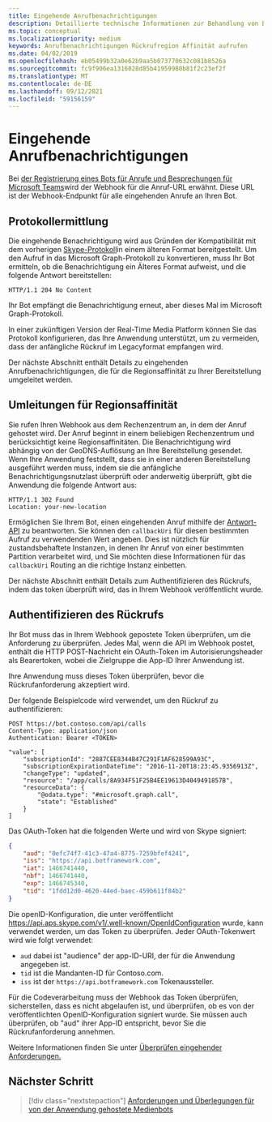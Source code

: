 ```yaml
---
title: Eingehende Anrufbenachrichtigungen
description: Detaillierte technische Informationen zur Behandlung von Benachrichtigungen bei eingehenden Anrufen
ms.topic: conceptual
ms.localizationpriority: medium
keywords: Anrufbenachrichtigungen Rückrufregion Affinität aufrufen
ms.date: 04/02/2019
ms.openlocfilehash: eb05499b32a0e62b9aa5b073770632c081b8526a
ms.sourcegitcommit: fc9f906ea1316028d85b41959980b81f2c23ef2f
ms.translationtype: MT
ms.contentlocale: de-DE
ms.lasthandoff: 09/12/2021
ms.locfileid: "59156159"
---
```

# <a name="incoming-call-notifications"></a>Eingehende Anrufbenachrichtigungen

Bei [der Registrierung eines Bots für Anrufe und Besprechungen für Microsoft Teams](./registering-calling-bot.md#create-new-bot-or-add-calling-capabilities)wird der Webhook für die Anruf-URL erwähnt. Diese URL ist der Webhook-Endpunkt für alle eingehenden Anrufe an Ihren Bot.

## <a name="protocol-determination"></a>Protokollermittlung

Die eingehende Benachrichtigung wird aus Gründen der Kompatibilität mit dem vorherigen [Skype-Protokoll](/azure/bot-service/dotnet/bot-builder-dotnet-real-time-media-concepts?view=azure-bot-service-3.0&preserve-view=true)in einem älteren Format bereitgestellt. Um den Aufruf in das Microsoft Graph-Protokoll zu konvertieren, muss Ihr Bot ermitteln, ob die Benachrichtigung ein Älteres Format aufweist, und die folgende Antwort bereitstellen:

```http
HTTP/1.1 204 No Content
```

Ihr Bot empfängt die Benachrichtigung erneut, aber dieses Mal im Microsoft Graph-Protokoll.

In einer zukünftigen Version der Real-Time Media Platform können Sie das Protokoll konfigurieren, das Ihre Anwendung unterstützt, um zu vermeiden, dass der anfängliche Rückruf im Legacyformat empfangen wird.

Der nächste Abschnitt enthält Details zu eingehenden Anrufbenachrichtigungen, die für die Regionsaffinität zu Ihrer Bereitstellung umgeleitet werden.

## <a name="redirects-for-region-affinity"></a>Umleitungen für Regionsaffinität

Sie rufen Ihren Webhook aus dem Rechenzentrum an, in dem der Anruf gehostet wird. Der Anruf beginnt in einem beliebigen Rechenzentrum und berücksichtigt keine Regionsaffinitäten. Die Benachrichtigung wird abhängig von der GeoDNS-Auflösung an Ihre Bereitstellung gesendet. Wenn Ihre Anwendung feststellt, dass sie in einer anderen Bereitstellung ausgeführt werden muss, indem sie die anfängliche Benachrichtigungsnutzlast überprüft oder anderweitig überprüft, gibt die Anwendung die folgende Antwort aus:

```http
HTTP/1.1 302 Found
Location: your-new-location
```

Ermöglichen Sie Ihrem Bot, einen eingehenden Anruf mithilfe der [Antwort-API](https://developer.microsoft.com/graph/docs/api-reference/beta/api/call_answer) zu beantworten. Sie können den `callbackUri` für diesen bestimmten Aufruf zu verwendenden Wert angeben. Dies ist nützlich für zustandsbehaftete Instanzen, in denen Ihr Anruf von einer bestimmten Partition verarbeitet wird, und Sie möchten diese Informationen für das `callbackUri` Routing an die richtige Instanz einbetten.

Der nächste Abschnitt enthält Details zum Authentifizieren des Rückrufs, indem das token überprüft wird, das in Ihrem Webhook veröffentlicht wurde.

## <a name="authenticate-the-callback"></a>Authentifizieren des Rückrufs

Ihr Bot muss das in Ihrem Webhook gepostete Token überprüfen, um die Anforderung zu überprüfen. Jedes Mal, wenn die API im Webhook postet, enthält die HTTP POST-Nachricht ein OAuth-Token im Autorisierungsheader als Bearertoken, wobei die Zielgruppe die App-ID Ihrer Anwendung ist.

Ihre Anwendung muss dieses Token überprüfen, bevor die Rückrufanforderung akzeptiert wird.

Der folgende Beispielcode wird verwendet, um den Rückruf zu authentifizieren:

```http
POST https://bot.contoso.com/api/calls
Content-Type: application/json
Authentication: Bearer <TOKEN>

"value": [
    "subscriptionId": "2887CEE8344B47C291F1AF628599A93C",
    "subscriptionExpirationDateTime": "2016-11-20T18:23:45.9356913Z",
    "changeType": "updated",
    "resource": "/app/calls/8A934F51F25B4EE19613D4049491857B",
    "resourceData": {
        "@odata.type": "#microsoft.graph.call",
        "state": "Established"
    }
]
```

Das OAuth-Token hat die folgenden Werte und wird von Skype signiert:

```json
{
    "aud": "0efc74f7-41c3-47a4-8775-7259bfef4241",
    "iss": "https://api.botframework.com",
    "iat": 1466741440,
    "nbf": 1466741440,
    "exp": 1466745340,
    "tid": "1fdd12d0-4620-44ed-baec-459b611f84b2"
}
```

Die openID-Konfiguration, die unter veröffentlicht <https://api.aps.skype.com/v1/.well-known/OpenIdConfiguration> wurde, kann verwendet werden, um das Token zu überprüfen. Jeder OAuth-Tokenwert wird wie folgt verwendet:

* `aud` dabei ist "audience" der app-ID-URI, der für die Anwendung angegeben ist.
* `tid` ist die Mandanten-ID für Contoso.com.
* `iss` ist der `https://api.botframework.com` Tokenaussteller.

Für die Codeverarbeitung muss der Webhook das Token überprüfen, sicherstellen, dass es nicht abgelaufen ist, und überprüfen, ob es von der veröffentlichten OpenID-Konfiguration signiert wurde. Sie müssen auch überprüfen, ob "aud" ihrer App-ID entspricht, bevor Sie die Rückrufanforderung annehmen.

Weitere Informationen finden Sie unter [Überprüfen eingehender Anforderungen.](https://github.com/microsoftgraph/microsoft-graph-comms-samples/blob/master/Samples/Common/Sample.Common/Authentication/AuthenticationProvider.cs)

## <a name="next-step"></a>Nächster Schritt

> [!div class="nextstepaction"]
> [Anforderungen und Überlegungen für von der Anwendung gehostete Medienbots](~/bots/calls-and-meetings/requirements-considerations-application-hosted-media-bots.md)
